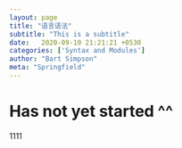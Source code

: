 ```yaml
---
layout: page
title: "语言语法"
subtitle: "This is a subtitle"
date:   2020-09-10 21:21:21 +0530
categories: ['Syntax and Modules']
author: "Bart Simpson"
meta: "Springfield"
---
```



# Has not yet started ^^

1111
